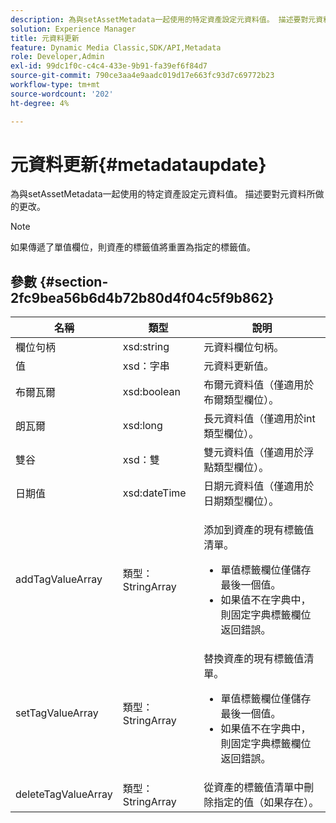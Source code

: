 ```yaml
---
description: 為與setAssetMetadata一起使用的特定資產設定元資料值。 描述要對元資料所做的更改。
solution: Experience Manager
title: 元資料更新
feature: Dynamic Media Classic,SDK/API,Metadata
role: Developer,Admin
exl-id: 99dc1f0c-c4c4-433e-9b91-fa39ef6f84d7
source-git-commit: 790ce3aa4e9aadc019d17e663fc93d7c69772b23
workflow-type: tm+mt
source-wordcount: '202'
ht-degree: 4%

---
```


# 元資料更新{#metadataupdate}

為與setAssetMetadata一起使用的特定資產設定元資料值。 描述要對元資料所做的更改。

>[!NOTE]
>
>如果傳遞了單值欄位，則資產的標籤值將重置為指定的標籤值。

## 參數 {#section-2fc9bea56b6d4b72b80d4f04c5f9b862}

<table id="table_04100BB8ABD84EF68B0A7CE3AD946414"> 
 <thead> 
  <tr> 
   <th colname="col1" class="entry"> 名稱 </th> 
   <th colname="col2" class="entry"> 類型 </th> 
   <th colname="col3" class="entry"> 說明 </th> 
  </tr> 
 </thead>
 <tbody> 
  <tr> 
   <td colname="col1"> <span class="codeph"> <span class="varname"> 欄位句柄</span> </span> </td> 
   <td colname="col2"> <span class="codeph"> xsd:string</span> </td> 
   <td colname="col3"> 元資料欄位句柄。 </td> 
  </tr> 
  <tr> 
   <td colname="col1"> <span class="codeph"> <span class="varname"> 值</span> </span> </td> 
   <td colname="col2"> <span class="codeph"> xsd：字串</span> </td> 
   <td colname="col3"> 元資料更新值。 </td> 
  </tr> 
  <tr> 
   <td colname="col1"> <span class="codeph"> <span class="varname"> 布爾瓦爾</span> </span> </td> 
   <td colname="col2"> <span class="codeph"> xsd:boolean</span> </td> 
   <td colname="col3"> 布爾元資料值（僅適用於布爾類型欄位）。 </td> 
  </tr> 
  <tr> 
   <td colname="col1"> <span class="codeph"> <span class="varname"> 朗瓦爾</span> </span> </td> 
   <td colname="col2"> <span class="codeph"> xsd:long</span> </td> 
   <td colname="col3"> 長元資料值（僅適用於int類型欄位）。 </td> 
  </tr> 
  <tr> 
   <td colname="col1"> <span class="codeph"> <span class="varname"> 雙谷</span> </span> </td> 
   <td colname="col2"> <span class="codeph"> xsd：雙</span> </td> 
   <td colname="col3"> 雙元資料值（僅適用於浮點類型欄位）。 </td> 
  </tr> 
  <tr> 
   <td colname="col1"> <span class="codeph"> <span class="varname"> 日期值</span> </span> </td> 
   <td colname="col2"> <span class="codeph"> xsd:dateTime</span> </td> 
   <td colname="col3"> 日期元資料值（僅適用於日期類型欄位）。 </td> 
  </tr> 
  <tr> 
   <td colname="col1"> <span class="codeph"> <span class="varname"> addTagValueArray</span> </span> </td> 
   <td colname="col2"> <span class="codeph"> 類型：StringArray</span> </td> 
   <td colname="col3"> <p>添加到資產的現有標籤值清單。 
     <ul id="ul_08DE6C490B614560A6118E7AC59720E3"> 
      <li id="li_358A3BDC0EC94CCF8178CD789F09F804">單值標籤欄位僅儲存最後一個值。 </li> 
      <li id="li_3F47D3A3C63A4752BF9A45F7B00A6E70">如果值不在字典中，則固定字典標籤欄位返回錯誤。 </li> 
     </ul> </p> </td> 
  </tr> 
  <tr> 
   <td colname="col1"> <span class="codeph"> <span class="varname"> setTagValueArray</span> </span> </td> 
   <td colname="col2"> <span class="codeph"> 類型：StringArray</span> </td> 
   <td colname="col3">替換資產的現有標籤值清單。 
    <ul id="ul_941C915C69E84CF2AC5938378837EB92"> 
     <li id="li_6E85019335034B2EB1302696AE690ED5">單值標籤欄位僅儲存最後一個值。 </li> 
     <li id="li_0DC56717EBB642D29FB7A3D043CEDED1">如果值不在字典中，則固定字典標籤欄位返回錯誤。 </li> 
    </ul> </td> 
  </tr> 
  <tr> 
   <td colname="col1"> <span class="codeph"> <span class="varname"> deleteTagValueArray</span> </span> </td> 
   <td colname="col2"> <span class="codeph"> 類型：StringArray</span> </td> 
   <td colname="col3"> 從資產的標籤值清單中刪除指定的值（如果存在）。 </td> 
  </tr> 
 </tbody> 
</table>
